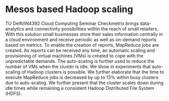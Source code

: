 # Mesos based Hadoop scaling
TU Delft/IN4392 Cloud Computing Seminar
Checkmetrix brings data-analytics and connectivity
possibilities within the reach of small retailers. With this solution
small businesses store their sales information centrally in a
cloud environment and receive periodic as well as on-demand
reports based on metrics. To enable the creation of reports,
MapReduce jobs are created. As reports can be received any
time, an automatic scaling and provisioning of virtual machines
(VMs) is created to cope with the unpredictable demands. The
auto-scaling is further used to reduce the number of VMs when
the cluster is idle. We show in experiments that auto-scaling of
Hadoop clusters is possible. We further elaborate that the time
to execute MapReduce jobs is decreased by up to 13% within
busy clusters due to auto-scaling. We further present that the
cluster scales down during idle times while remaining a consistent
Hadoop Distributed File System (HDFS).
